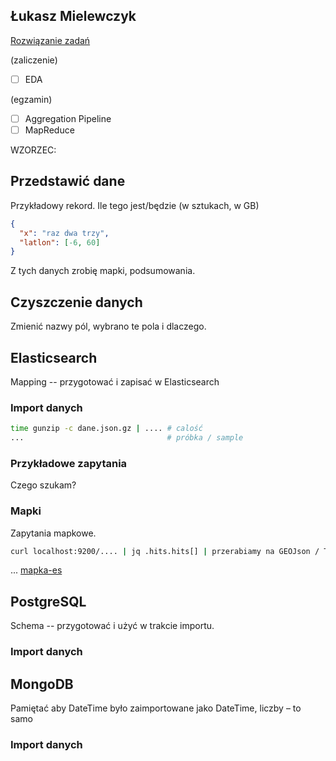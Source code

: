 ## Łukasz Mielewczyk

[Rozwiązanie zadań](https://romety2.github.io/nosql/)

(zaliczenie)

- [ ] EDA

(egzamin)

- [ ] Aggregation Pipeline
- [ ] MapReduce

WZORZEC:


## Przedstawić dane

Przykładowy rekord. Ile tego jest/będzie (w sztukach, w GB)

```json
{
  "x": "raz dwa trzy",
  "latlon": [-6, 60]
}
```

Z tych danych zrobię mapki, podsumowania.

## Czyszczenie danych

Zmienić nazwy pól, wybrano te pola i dlaczego.

## Elasticsearch

Mapping -- przygotować i zapisać w Elasticsearch

### Import danych

```sh
time gunzip -c dane.json.gz | .... # calość
...                                # próbka / sample
```

### Przykładowe zapytania

Czego szukam?

### Mapki

Zapytania mapkowe.

```sh
curl localhost:9200/.... | jq .hits.hits[] | przerabiamy na GEOJson / TopoJSON
```

... [mapka-es](mapki-es)


## PostgreSQL

Schema -- przygotować i użyć w trakcie importu.

### Import danych


## MongoDB

Pamiętać aby DateTime było zaimportowane jako DateTime, liczby – to samo

### Import danych
